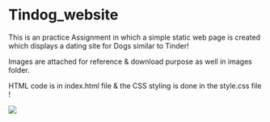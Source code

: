 # Tindog_website

This is an practice Assignment in which a simple static web page is created which displays a dating site for Dogs similar to Tinder!

Images are attached for reference & download purpose as well in images folder.

HTML code is in index.html file & the CSS styling is done in the style.css file !






<img src="https://user-images.githubusercontent.com/81765508/178313164-12ed3b34-db97-42b3-aca1-7408aabbc1b8.png">
